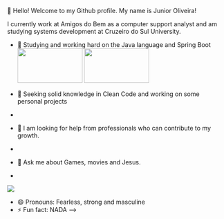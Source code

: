 👋 Hello! Welcome to my Github profile.
My name is Junior Oliveira!


          
 I currently work at Amigos do Bem as a computer support analyst and am studying systems development at Cruzeiro do Sul University.
 
- 🌱 Studying and working hard on the Java language and Spring Boot
 <img src="https://cdn.jsdelivr.net/gh/devicons/devicon@latest/icons/java/java-original-wordmark.svg" width="150" height="80"/>  <img src="https://cdn.jsdelivr.net/gh/devicons/devicon@latest/icons/spring/spring-original-wordmark.svg" width="150" height="80"/>
 
  
          






 
- 👯 Seeking solid knowledge in Clean Code and working on some personal projects
- 
- 🤔 I am looking for help from professionals who can contribute to my growth.
- 
- 💬 Ask me about Games, movies and Jesus.
- 
<div>
<a href="https://www.linkedin.com/in/junior-oliveira-91095a297" target="_blank"><img loading="lazy" src="https://img.shields.io/badge/-LinkedIn-%230077B5?style=for-the-badge&logo=linkedin&logoColor=white" target="_blank"></a>   
</div>

- 😄 Pronouns: Fearless, strong and masculine
- ⚡ Fun fact: NADA
-->
